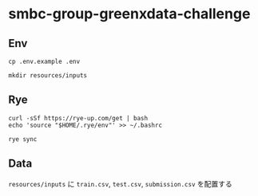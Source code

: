 # smbc-group-greenxdata-challenge

## Env
```
cp .env.example .env
```
```
mkdir resources/inputs
```

## Rye
```
curl -sSf https://rye-up.com/get | bash
echo 'source "$HOME/.rye/env"' >> ~/.bashrc
```
```
rye sync
```

## Data
`resources/inputs` に `train.csv`, `test.csv`, `submission.csv` を配置する
